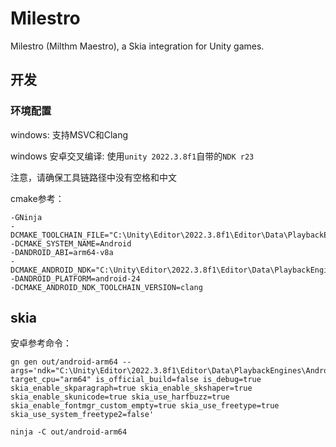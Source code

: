 # Milestro

Milestro (Milthm Maestro), a Skia integration for Unity games.

## 开发

### 环境配置

windows: 支持MSVC和Clang

windows 安卓交叉编译: 使用`unity 2022.3.8f1`自带的`NDK r23`

注意，请确保工具链路径中没有空格和中文

cmake参考：
```
-GNinja
-DCMAKE_TOOLCHAIN_FILE="C:\Unity\Editor\2022.3.8f1\Editor\Data\PlaybackEngines\AndroidPlayer\NDK\build\cmake\android.toolchain.cmake"
-DCMAKE_SYSTEM_NAME=Android
-DANDROID_ABI=arm64-v8a
-DCMAKE_ANDROID_NDK="C:\Unity\Editor\2022.3.8f1\Editor\Data\PlaybackEngines\AndroidPlayer\NDK"
-DANDROID_PLATFORM=android-24
-DCMAKE_ANDROID_NDK_TOOLCHAIN_VERSION=clang
```

## skia

安卓参考命令：
```
gn gen out/android-arm64 --args='ndk="C:\Unity\Editor\2022.3.8f1\Editor\Data\PlaybackEngines\AndroidPlayer\NDK" target_cpu="arm64" is_official_build=false is_debug=true skia_enable_skparagraph=true skia_enable_skshaper=true skia_enable_skunicode=true skia_use_harfbuzz=true skia_enable_fontmgr_custom_empty=true skia_use_freetype=true skia_use_system_freetype2=false'

ninja -C out/android-arm64
```
